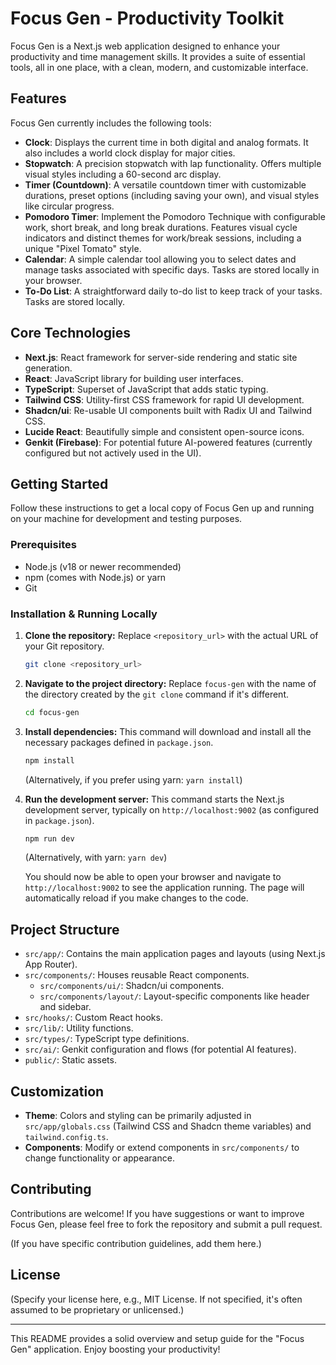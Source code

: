 
# Focus Gen - Productivity Toolkit

Focus Gen is a Next.js web application designed to enhance your productivity and time management skills. It provides a suite of essential tools, all in one place, with a clean, modern, and customizable interface.

## Features

Focus Gen currently includes the following tools:

*   **Clock**: Displays the current time in both digital and analog formats. It also includes a world clock display for major cities.
*   **Stopwatch**: A precision stopwatch with lap functionality. Offers multiple visual styles including a 60-second arc display.
*   **Timer (Countdown)**: A versatile countdown timer with customizable durations, preset options (including saving your own), and visual styles like circular progress.
*   **Pomodoro Timer**: Implement the Pomodoro Technique with configurable work, short break, and long break durations. Features visual cycle indicators and distinct themes for work/break sessions, including a unique "Pixel Tomato" style.
*   **Calendar**: A simple calendar tool allowing you to select dates and manage tasks associated with specific days. Tasks are stored locally in your browser.
*   **To-Do List**: A straightforward daily to-do list to keep track of your tasks. Tasks are stored locally.

## Core Technologies

*   **Next.js**: React framework for server-side rendering and static site generation.
*   **React**: JavaScript library for building user interfaces.
*   **TypeScript**: Superset of JavaScript that adds static typing.
*   **Tailwind CSS**: Utility-first CSS framework for rapid UI development.
*   **Shadcn/ui**: Re-usable UI components built with Radix UI and Tailwind CSS.
*   **Lucide React**: Beautifully simple and consistent open-source icons.
*   **Genkit (Firebase)**: For potential future AI-powered features (currently configured but not actively used in the UI).

## Getting Started

Follow these instructions to get a local copy of Focus Gen up and running on your machine for development and testing purposes.

### Prerequisites

*   Node.js (v18 or newer recommended)
*   npm (comes with Node.js) or yarn
*   Git

### Installation & Running Locally

1.  **Clone the repository:**
    Replace `<repository_url>` with the actual URL of your Git repository.
    ```bash
    git clone <repository_url>
    ```

2.  **Navigate to the project directory:**
    Replace `focus-gen` with the name of the directory created by the `git clone` command if it's different.
    ```bash
    cd focus-gen
    ```

3.  **Install dependencies:**
    This command will download and install all the necessary packages defined in `package.json`.
    ```bash
    npm install
    ```
    (Alternatively, if you prefer using yarn: `yarn install`)

4.  **Run the development server:**
    This command starts the Next.js development server, typically on `http://localhost:9002` (as configured in `package.json`).
    ```bash
    npm run dev
    ```
    (Alternatively, with yarn: `yarn dev`)

    You should now be able to open your browser and navigate to `http://localhost:9002` to see the application running. The page will automatically reload if you make changes to the code.

## Project Structure

*   `src/app/`: Contains the main application pages and layouts (using Next.js App Router).
*   `src/components/`: Houses reusable React components.
    *   `src/components/ui/`: Shadcn/ui components.
    *   `src/components/layout/`: Layout-specific components like header and sidebar.
*   `src/hooks/`: Custom React hooks.
*   `src/lib/`: Utility functions.
*   `src/types/`: TypeScript type definitions.
*   `src/ai/`: Genkit configuration and flows (for potential AI features).
*   `public/`: Static assets.

## Customization

*   **Theme**: Colors and styling can be primarily adjusted in `src/app/globals.css` (Tailwind CSS and Shadcn theme variables) and `tailwind.config.ts`.
*   **Components**: Modify or extend components in `src/components/` to change functionality or appearance.

## Contributing

Contributions are welcome! If you have suggestions or want to improve Focus Gen, please feel free to fork the repository and submit a pull request.

(If you have specific contribution guidelines, add them here.)

## License

(Specify your license here, e.g., MIT License. If not specified, it's often assumed to be proprietary or unlicensed.)

---

This README provides a solid overview and setup guide for the "Focus Gen" application.
Enjoy boosting your productivity!

